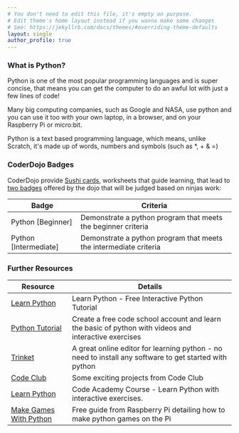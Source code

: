 ```yaml
---
# You don't need to edit this file, it's empty on purpose.
# Edit theme's home layout instead if you wanna make some changes
# See: https://jekyllrb.com/docs/themes/#overriding-theme-defaults
layout: single
author_profile: true
---
```

### What is Python?

Python is one of the most popular programming languages and is super concise, that means you can get the computer to do an awful lot with just a few lines of code! 

Many big computing companies, such as Google and NASA, use python and you can use it too with your own laptop, in a browser, and on your Raspberry Pi or micro:bit.

Python is a text based programming language, which means, unlike Scratch, it's made up of words, numbers and symbols (such as *, + & =)

### CoderDojo Badges

CoderDojo provide [Sushi cards](http://kata.coderdojo.com/wiki/Python_Path), worksheets that guide learning, that lead to [two badges](https://zen.coderdojo.com/badges) offered by the dojo that will be judged based on ninjas work:

| Badge                  	| Criteria                                                     	    |
|------------------------	|-------------------------------------------------------------------|
| Python [Beginner]     	| Demonstrate a python program that meets the beginner criteria	    |
| Python [Intermediate] 	| Demonstrate a python program that meets the intermediate criteria |

### Further Resources

| Resource                                                                                   | Details                                                                                                |
|--------------------------------------------------------------------------------------------|--------------------------------------------------------------------------------------------------------|
| [Learn Python](https://www.learnpython.org/)                                               | Learn Python - Free Interactive Python Tutorial                                                        |
| [Python Tutorial](https://www.codeschool.com/courses/try-python)                           | Create a free code school account and learn the basic of python with videos and interactive exercises  |
| [Trinket](https://trinket.io/library/trinkets/create?lang=python)                          | A great online editor for learning python - no need to install any software to get started with python |
| [Code Club](https://codeclubprojects.org/en-GB/python/)                                    | Some exciting projects from Code Club                                                                  |
| [Learn Python](https://www.codecademy.com/courses/learn-python/)                           | Code Academy Course - Learn Python with interactive exercises.                                         |
| [Make Games With Python](https://www.raspberrypi.org/magpi-issues/Essentials_Games_v1.pdf) | Free guide from Raspberry Pi detailing how to make python games on the Pi                              |
